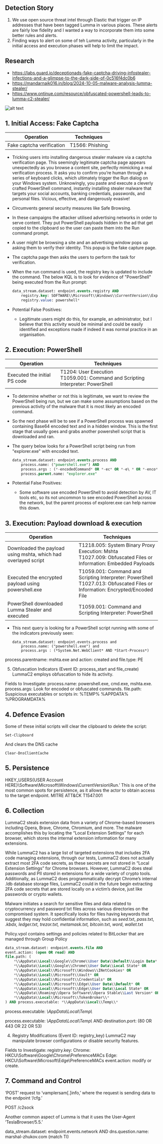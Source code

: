 

## Detection Story
1. We use open source threat intel through Elastic that trigger on IP addresses that have been tagged Lumma in various places. These alerts are fairly low fidelity and I wanted a way to incorporate them into some better rules and alerts.
2. Finding ways to alert on some of teh Lumma activity, particularly in the initial access and execution phases will help to limit the impact.


## Research


* https://labs.guard.io/deceptionads-fake-captcha-driving-infostealer-infections-and-a-glimpse-to-the-dark-side-of-0c516f4dc0b6
* https://mandarnaik016.in/blog/2024-10-05-malware-analysis-lumma-stealer/
* https://www.ontinue.com/resource/obfuscated-powershell-leads-to-lumma-c2-stealer/

  
![alt text](image.png)



## 1. Initial Access: Fake Captcha

| Operation                                           | Techniques                                                                                       |
|-----------------------------------------------------|--------------------------------------------------------------------------------------------------|
| Fake captcha verification                           | T1566: Phishing 

* Tricking users into installing dangerous stealer malware via a captcha verification page. This seemingly legitimate captcha page appears unexpectedly as you browse a content site, perfectly mimicking a real verification process. It asks you to confirm you’re human through a series of keyboard clicks, which ultimately trigger the Run dialog on your Windows system. Unknowingly, you paste and execute a cleverly crafted PowerShell command, instantly installing stealer malware that targets your social accounts, banking credentials, passwords, and personal files. Vicious, effective, and dangerously evasive!
* Circumvents general security measures like Safe Browsing.
* In these campaigns the attacker utilised advertising networks in order to serve content. They put PowerShell payloads hidden in the ad that get copied to the clipboard so the user can paste them into the Run command prompt.
* A user might be browsing a site and an advertising window pops up asking them to verify their identity. This popup is the fake capture page.
* The captcha page then asks the users to perform the task for verification.
* When the run command is used, the registry key is updated to include the command. The below KQL is to look for evidence of "PowerShell" being executed from the Run prompt:
  
    ```sql
    data_stream.dataset: endpoint.events.registry AND 
        registry.key: SOFTWARE\\Microsoft\\Windows\\CurrentVersion\\Explorer\\RunMRU\\* AND 
        registry.value: powershell*
    ```

* Potential False Positives:
  * Legitimate users might do this, for example, an administrator, but I believe that this activity would be minimal and could be easily identified and exceptions made if indeed it was normal practice in an organisation.

## 2. Execution: PowerShell

| Operation                                           | Techniques                                                                                       |
|-----------------------------------------------------|--------------------------------------------------------------------------------------------------|
| Executed the initial PS code                        | T1204: User Execution <br> T1059.001: Command and Scripting Interpreter: PowerShell             |

* To determine whether or not this is legitimate, we want to review the PowerShell being run, but we can make some assumptions based on the previous activity of the malware that it is most likely an encoded command.
* So the next phase will be to see if a PowerShell process was spawned containing Base64 encoded text and in a hidden window. This is the first stage that usually goes and grabs another powershell script that is downloaded and ran. 
* The query below looks for a PowerShell script being run from "explorer.exe" with encoded text.

    ```sql
    data_stream.dataset: endpoint.events.process AND 
        process.name: ("powershell.exe") AND 
        process.args : (*-encodedCommand* OR *-ec* OR *-e\ * OR *-enco*) AND 
        process.parent.name: "explorer.exe" 
    ```

* Potential False Positives:
  * Some software use encoded PowerShell to avoid detection by AV, IT tools etc, so its not uncommon to see encoded PowerShell across the network, but the parent process of explorer.exe can help narrow this down.


## 3. Execution: Payload download & execution

| Operation                                           | Techniques                                                                                       |
|-----------------------------------------------------|--------------------------------------------------------------------------------------------------|
| Downloaded the payload using mshta, which had overlayed script | T1218.005: System Binary Proxy Execution: Mshta <br> T1027.009: Obfuscated Files or Information: Embedded Payloads |
| Executed the encrypted payload using powershell.exe | T1059.001: Command and Scripting Interpreter: PowerShell <br> T1027.013: Obfuscated Files or Information: Encrypted/Encoded File |
| PowerShell downloaded Lumma Stealer and executed   | T1059.001: Command and Scripting Interpreter: PowerShell   

* This next query is looking for a PowerShell script running with some of the indicators previously seen:

    ```
    data_stream.dataset: endpoint.events.process and 
        process.name: ("powershell.exe") and 
        process.args : (*System.Net.WebClient* AND *Start-Process*)
    ```


process.parentname: mshta.exe and action: created and file.type: PE



5. Obfuscation Indicators (Event ID: process_start and file_create)
LummaC2 employs obfuscation to hide its activity.

Fields to Investigate:
process.name: powershell.exe, cmd.exe, mshta.exe.
process.args: Look for encoded or obfuscated commands.
file.path: Suspicious executables or scripts in:
%TEMP%
%APPDATA%
%PROGRAMDATA%




## 4. Defence Evasion
Some of these initial scripts will clear the clipboard to delete the script:

```
Set-Clipboard
```

And clears the DNS cache

```
Clear-DnsClientCache
```








## 5. Persistence
HKEY_USERS{USER Account HERE}\Software\Microsoft\Windows\CurrentVersion\Run.’ This is one of the most common spots for persistence, as it allows the actor to obtain access to the target endpoint. MITRE ATT&CK T1547.001



## 6. Collection

LummaC2 steals extension data from a variety of Chrome-based browsers including Opera, Brave, Chrome, Chromium, and more. The malware accomplishes this by locating the “Local Extension Settings” for each browser, which stores the internal extension information for many extensions. 

While LummaC2 has a large list of targeted extensions that includes 2FA code managing extensions, through our tests, LummaC2 does not actually extract most 2FA code secrets, as these secrets are not stored in “Local Extension Settings” for Chrome browsers. However, LummaC2 does steal passwords and PII stored in extensions for a wide variety of crypto tools. Additionally, as LummaC2 does programmatically decrypt Chrome’s internal .ldb database storage files, LummaC2 could in the future begin extracting 2FA code secrets that are stored locally on a victim’s device, just like passwords or crypto wallets.

Malware initiates a search for sensitive files and data related to cryptocurrency and password txt files across various directories on the compromised system. It specifically looks for files having keywords that suggest they may hold confidential information, such as *seed*.txt, *pass*.txt, *.kbdx, *ledger*.txt, *trezor*.txt, *metamask*.txt, bitcoin*.txt, *word*, *wallet*.txt

Policy.vpol contains settings and policies related to BitLocker that are managed through Group Policy


```sql
data_stream.dataset: endpoint.events.file AND
event.action: (open OR read) AND
file.path: (
    *\\AppData\\Local\\Google\\Chrome\\User Data\\Default\\Login Data* OR
    *\\AppData\\Local\\Google\\Chrome\\User Data\\Local State* OR
    *\\AppData\\Local\\Microsoft\\Windows\\INetCookies* OR
    *\\AppData\\Local\\Microsoft\\Vault* OR
    *\\AppData\\Local\\Microsoft\\Credentials* OR
    *\\AppData\\Local\\Microsoft\\Edge\\User Data\\Default* OR
    *\\AppData\\Local\\Microsoft\\Edge\\User Data\\Local State* OR
    *\\AppData\\Roaming\\Opera Software\\Opera Stable\\Last Version* OR
    *\\AppData\\Local\\Microsoft\\TokenBroker\\*
) AND process.executable: *\\AppData\\Local\\Temp\\*
```










process.executable: *\\AppData\\Local\\Temp\\*

process.executable: *\\AppData\\Local\\Temp\\* AND destination.port: (80 OR 443 OR 22 OR 53)

4. Registry Modifications (Event ID: registry_key)
LummaC2 may manipulate browser configurations or disable security features.

Fields to Investigate:
registry.key:
Chrome: HKCU\Software\Google\Chrome\PreferenceMACs
Edge: HKCU\Software\Microsoft\Edge\PreferenceMACs
event.action: modify or create.

## 7. Command and Control

‘POST’ request to ‘vamplersam[.]info,’ where the request is sending data to the endpoint ‘/cfg.’

POST /c2sock

Another common aspect of Lumma is that it uses the User-Agent ‘TeslaBrowser/5.5.’



data_stream.dataset: endpoint.events.network AND dns.question.name: marshal-zhukov.com (match TI)
